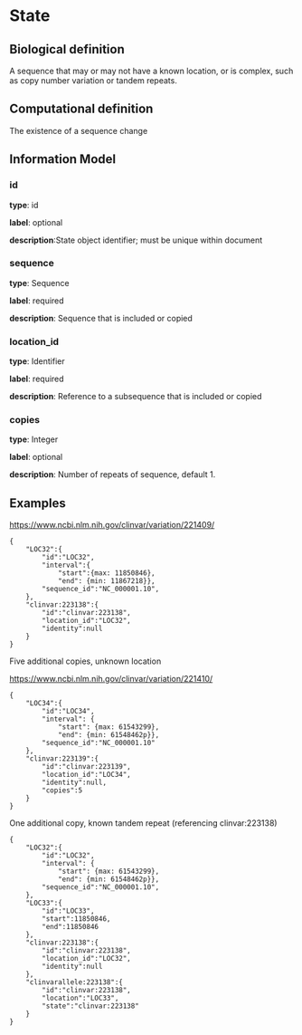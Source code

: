 # State

## Biological definition

A sequence that may or may not have a known location, or is complex, such as copy number variation or tandem repeats.

## Computational definition

The existence of a sequence change

## Information Model

### id
**type**: id

**label**: optional

**description**:State object identifier; must be unique within document

### sequence
**type**: Sequence

**label**: required

**description**: Sequence that is included or copied

### location_id
**type**: Identifier

**label**: required

**description**: Reference to a subsequence that is included or copied

### copies
**type**: Integer

**label**: optional

**description**: Number of repeats of sequence, default 1.

## Examples

https://www.ncbi.nlm.nih.gov/clinvar/variation/221409/

```
{
    "LOC32":{
        "id":"LOC32",
        "interval":{
            "start":{max: 11850846},
            "end": {min: 11867218}},
        "sequence_id":"NC_000001.10",
    },
    "clinvar:223138":{
        "id":"clinvar:223138",
        "location_id":"LOC32",
        "identity":null
    }
}
```

Five additional copies, unknown location

https://www.ncbi.nlm.nih.gov/clinvar/variation/221410/

```
{
    "LOC34":{
        "id":"LOC34",
        "interval": {
            "start": {max: 61543299},
            "end": {min: 61548462p}},
        "sequence_id":"NC_000001.10"
    },
    "clinvar:223139":{
        "id":"clinvar:223139",
        "location_id":"LOC34",
        "identity":null,
        "copies":5
    }
}
```

One additional copy, known tandem repeat (referencing clinvar:223138)


```
{
    "LOC32":{
        "id":"LOC32",
        "interval": {
            "start": {max: 61543299},
            "end": {min: 61548462p}},
        "sequence_id":"NC_000001.10",
    },
    "LOC33":{
        "id":"LOC33",
        "start":11850846,
        "end":11850846
    },
    "clinvar:223138":{
        "id":"clinvar:223138",
        "location_id":"LOC32",
        "identity":null
    },
    "clinvarallele:223138":{
        "id":"clinvar:223138",
        "location":"LOC33",
        "state":"clinvar:223138"
    }
}
```
